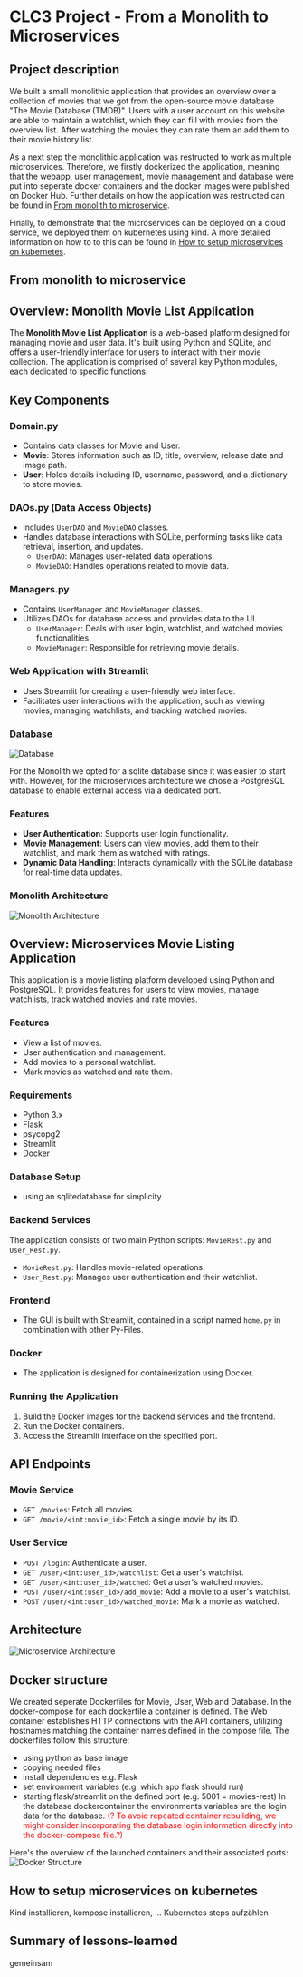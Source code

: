 # CLC3 Project - From a Monolith to Microservices

## Project description
We built a small monolithic application that provides an overview over a collection of movies that we got from the open-source movie database "The Movie Database (TMDB)". Users with a user account on this website are able to maintain a watchlist, which they can fill with movies from the overview list. After watching the movies they can rate them an add them to their movie history list.

As a next step the monolithic application was restructed to work as multiple microservices. Therefore, we firstly dockerized the application, meaning that the webapp, user management, movie management and database were put into seperate docker containers and the docker images were published on Docker Hub.
Further details on how the application was restructed can be found in [From monolith to microservice](#monoToMicro).

Finally, to demonstrate that the microservices can be deployed on a cloud service, we deployed them on kubernetes using kind. A more detailed information on how to to this can be found in [How to setup microservices on kubernetes](#setupMicro).

<a name="monoToMicro"></a>

## From monolith to microservice
## Overview: Monolith Movie List Application

The **Monolith Movie List Application** is a web-based platform designed for managing movie and user data. It's built using Python and SQLite, and offers a user-friendly interface for users to interact with their movie collection. The application is comprised of several key Python modules, each dedicated to specific functions.

## Key Components

### Domain.py
- Contains data classes for Movie and User.
- **Movie**: Stores information such as ID, title, overview, release date and image path.
- **User**: Holds details including ID, username, password, and a dictionary to store movies.

### DAOs.py (Data Access Objects)
- Includes `UserDAO` and `MovieDAO` classes.
- Handles database interactions with SQLite, performing tasks like data retrieval, insertion, and updates.
  - `UserDAO`: Manages user-related data operations.
  - `MovieDAO`: Handles operations related to movie data.

### Managers.py
- Contains `UserManager` and `MovieManager` classes.
- Utilizes DAOs for database access and provides data to the UI.
  - `UserManager`: Deals with user login, watchlist, and watched movies functionalities.
  - `MovieManager`: Responsible for retrieving movie details.

### Web Application with Streamlit
- Uses Streamlit for creating a user-friendly web interface.
- Facilitates user interactions with the application, such as viewing movies, managing watchlists, and tracking watched movies.

### Database
![Database](https://github.com/kathi-munk/clc3-project/blob/main/img/db_model.png)

For the Monolith we opted for a sqlite database since it was easier to start with. However, for the microservices architecture we chose a PostgreSQL database to enable external access via a dedicated port.

### Features
- **User Authentication**: Supports user login functionality.
- **Movie Management**: Users can view movies, add them to their watchlist, and mark them as watched with ratings.
- **Dynamic Data Handling**: Interacts dynamically with the SQLite database for real-time data updates.

### Monolith Architecture
![Monolith Architecture](https://github.com/kathi-munk/clc3-project/blob/main/img/Monolith.png)


## Overview: Microservices Movie Listing Application
This application is a movie listing platform developed using Python and PostgreSQL. It provides features for users to view movies, manage watchlists, track watched movies and rate movies.

### Features
- View a list of movies.
- User authentication and management.
- Add movies to a personal watchlist.
- Mark movies as watched and rate them.

### Requirements
- Python 3.x
- Flask
- psycopg2
- Streamlit
- Docker

### Database Setup
- using an sqlitedatabase for simplicity

### Backend Services
The application consists of two main Python scripts: `MovieRest.py` and `User_Rest.py`.
- `MovieRest.py`: Handles movie-related operations.
- `User_Rest.py`: Manages user authentication and their watchlist.

### Frontend
- The GUI is built with Streamlit, contained in a script named `home.py` in combination with other Py-Files.

### Docker
- The application is designed for containerization using Docker.

### Running the Application
1. Build the Docker images for the backend services and the frontend.
2. Run the Docker containers.
3. Access the Streamlit interface on the specified port.

## API Endpoints

### Movie Service
- `GET /movies`: Fetch all movies.
- `GET /movie/<int:movie_id>`: Fetch a single movie by its ID.

### User Service
- `POST /login`: Authenticate a user.
- `GET /user/<int:user_id>/watchlist`: Get a user's watchlist.
- `GET /user/<int:user_id>/watched`: Get a user's watched movies.
- `POST /user/<int:user_id>/add_movie`: Add a movie to a user's watchlist.
- `POST /user/<int:user_id>/watched_movie`: Mark a movie as watched.

## Architecture
![Microservice Architecture](https://github.com/kathi-munk/clc3-project/blob/main/img/Microservices.png)


## Docker structure

We created seperate Dockerfiles for Movie, User, Web and Database. In the docker-compose for each dockerfile a container is defined. The Web container establishes HTTP connections with the API containers, utilizing hostnames matching the container names defined in the compose file.
The dockerfiles follow this structure: 
- using python as base image
- copying needed files
- install dependencies e.g. Flask
- set environment variables (e.g. which app flask should run)
- starting flask/streamlit on the defined port (e.g. 5001 = movies-rest)
In the database dockercontainer the environments variables are the login data for the database. <span style="color: red;">(? To avoid repeated container rebuilding, we might consider incorporating the database login information directly into the docker-compose file.?)</span>

Here's the overview of the launched containers and their associated ports:
![Docker Structure](https://github.com/kathi-munk/clc3-project/blob/main/img/dockercontainer_structure.png)

<a name="setupMicro"></a>
## How to setup microservices on kubernetes
Kind installieren, kompose installieren, ...
Kubernetes steps aufzählen

## Summary of lessons-learned
gemeinsam
